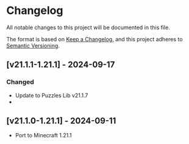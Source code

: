 # Changelog
All notable changes to this project will be documented in this file.

The format is based on [Keep a Changelog](https://keepachangelog.com/en/1.0.0/),
and this project adheres to [Semantic Versioning](https://semver.org/spec/v2.0.0.html).

## [v21.1.1-1.21.1] - 2024-09-17
### Changed
- Update to Puzzles Lib v21.1.7
- 
## [v21.1.0-1.21.1] - 2024-09-11
- Port to Minecraft 1.21.1
